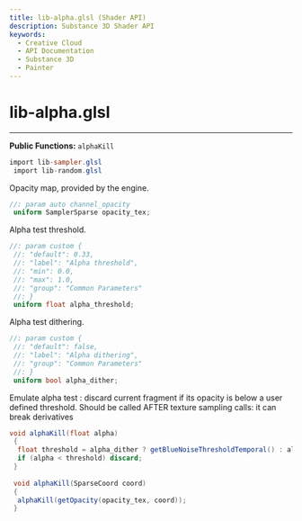 ```yaml
---
title: lib-alpha.glsl (Shader API)
description: Substance 3D Shader API
keywords:
  - Creative Cloud
  - API Documentation
  - Substance 3D
  - Painter
---
```














[ ](#section-0)












[ ](#section-1)

lib-alpha.glsl
==============

---




**Public Functions:**
`alphaKill`





```glsl
import lib-sampler.glsl
 import lib-random.glsl
```







[ ](#section-2)

Opacity map, provided by the engine.





```glsl
//: param auto channel_opacity
 uniform SamplerSparse opacity_tex;
```







[ ](#section-3)

Alpha test threshold.





```glsl
//: param custom {
 //: "default": 0.33,
 //: "label": "Alpha threshold",
 //: "min": 0.0,
 //: "max": 1.0,
 //: "group": "Common Parameters"
 //: }
 uniform float alpha_threshold;
```







[ ](#section-4)

Alpha test dithering.





```glsl
//: param custom {
 //: "default": false,
 //: "label": "Alpha dithering",
 //: "group": "Common Parameters"
 //: }
 uniform bool alpha_dither;
```







[ ](#section-5)

Emulate alpha test : discard current fragment if
 its opacity is below a user defined threshold.
 Should be called AFTER texture sampling calls: it can break derivatives





```glsl
void alphaKill(float alpha)
 {
  float threshold = alpha_dither ? getBlueNoiseThresholdTemporal() : alpha_threshold;
  if (alpha < threshold) discard;
 }
 
 void alphaKill(SparseCoord coord)
 {
  alphaKill(getOpacity(opacity_tex, coord));
 }
 
 
```






